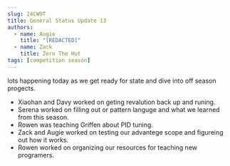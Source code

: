 ```yaml
---
slug: 24CW9T
title: General Status Update 13
authors:
  - name: Augie
    title: "[REDACTED]"
  - name: Zack 
    title: Zero The Hut
tags: [competition season]
---
```

lots happening today as we get ready for state and dive into off season progects.
* Xiaohan and Davy worked on geting revalution back up and runing.
* Serena worked on filling out or pattern languge and what we learned from this season.
* Rowen was teaching Griffen about PID tuning. 
* Zack and Augie worked on testing our advantege scope and figureing out how it works. 
* Rowen worked on organizing our resources for teaching new programers. 
